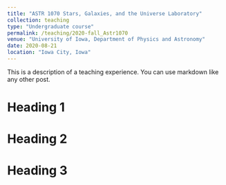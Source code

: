 ```yaml
---
title: "ASTR 1070 Stars, Galaxies, and the Universe Laboratory"
collection: teaching
type: "Undergraduate course"
permalink: /teaching/2020-fall_Astr1070
venue: "University of Iowa, Department of Physics and Astronomy"
date: 2020-08-21
location: "Iowa City, Iowa"
---
```


This is a description of a teaching experience. You can use markdown like any other post.

Heading 1
======

Heading 2
======

Heading 3
======